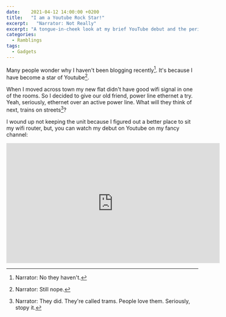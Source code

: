 ```yaml
---
date:    2021-04-12 14:00:00 +0200
title:   "I am a Youtube Rock Star!"
excerpt:   "Narrator: Not Really"
excerpt: "A tongue-in-cheek look at my brief YouTube debut and the perils of home networking."
categories:
  - Ramblings
tags:
  - Gadgets
---
```


Many people wonder why I haven't been blogging recently[^1].  It's because I have become a star of Youtube[^2].

When I moved across town my new flat didn't have good wifi signal in one of the rooms.  So I decided to give our old friend, power line ethernet a try.  Yeah, seriously, ethernet over an active power line.  What will they think of next, trains on streets[^3]?

I wound up not keeping the unit because I figured out a better place to sit my wifi router, but, you can watch my debut on Youtube on my fancy channel:

<iframe width="560" height="315" src="https://www.youtube.com/embed/xt9EWqUeQTc" title="YouTube video player" frameborder="0" allow="accelerometer; autoplay; clipboard-write; encrypted-media; gyroscope; picture-in-picture" allowfullscreen></iframe>

[^1]: Narrator: No they haven't.
[^2]: Narrator: Still nope.
[^3]: Narrator: They did.  They're called trams.  People love them.  Seriously, stopy it.
